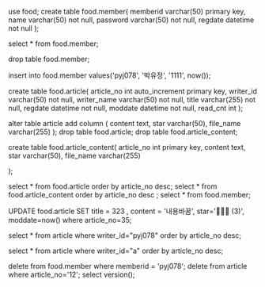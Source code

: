 use food;
create table food.member(
	memberid varchar(50) primary key,
    name varchar(50) not null,
    password varchar(50) not null,
    regdate datetime not null
);


select * from food.member;


drop table food.member;

insert into food.member values('pyj078', '박유정', '1111', now());

create table food.article(
	article_no int auto_increment primary key,
	writer_id varchar(50) not null,
    writer_name varchar(50) not null,
    title varchar(255) not null,
    regdate datetime not null,
    moddate datetime not null,
    read_cnt int
);

alter table article add column (
	content text,
    star varchar(50),
	file_name varchar(255)
);
drop table food.article;
drop table food.article_content;

create table food.article_content(
	article_no int primary key,
    content text,
     star varchar(50),
	file_name varchar(255)
   
 
    
);

select * from food.article order by article_no desc;
select * from food.article_content order by article_no desc ;
select * from food.member;

UPDATE food.article SET title = 323 , content = '내용바꿈', star='🌟🌟🌟 (3)', moddate=now()
where article_no=35;

select * from article 
where writer_id="pyj078" order by article_no desc;

select * from article 
where writer_id="a" order by article_no desc;

delete from food.member where memberid = 'pyj078';
delete from article where article_no='12';
select version();
